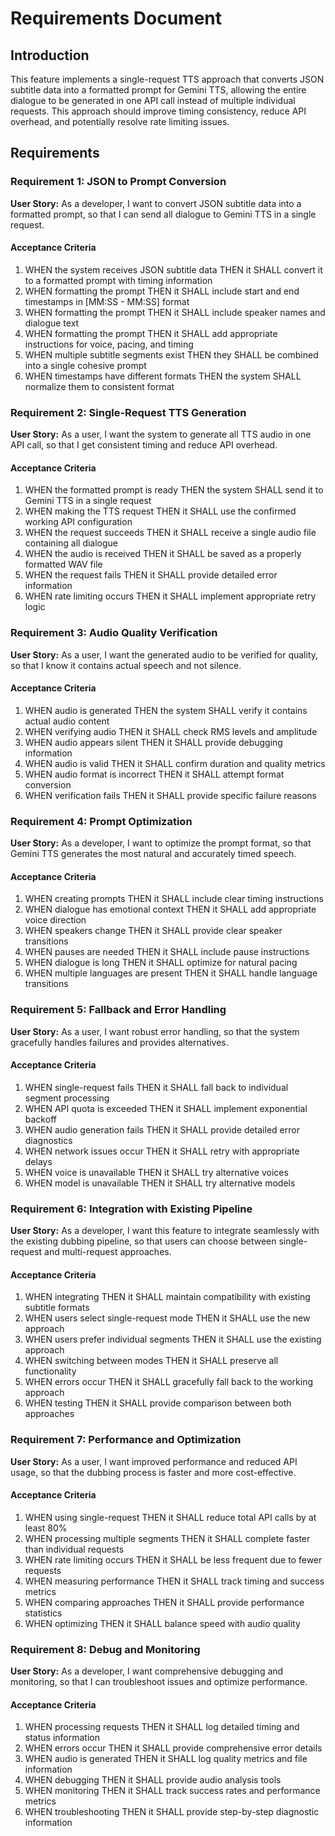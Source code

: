 # Requirements Document

## Introduction

This feature implements a single-request TTS approach that converts JSON subtitle data into a formatted prompt for Gemini TTS, allowing the entire dialogue to be generated in one API call instead of multiple individual requests. This approach should improve timing consistency, reduce API overhead, and potentially resolve rate limiting issues.

## Requirements

### Requirement 1: JSON to Prompt Conversion

**User Story:** As a developer, I want to convert JSON subtitle data into a formatted prompt, so that I can send all dialogue to Gemini TTS in a single request.

#### Acceptance Criteria

1. WHEN the system receives JSON subtitle data THEN it SHALL convert it to a formatted prompt with timing information
2. WHEN formatting the prompt THEN it SHALL include start and end timestamps in [MM:SS - MM:SS] format
3. WHEN formatting the prompt THEN it SHALL include speaker names and dialogue text
4. WHEN formatting the prompt THEN it SHALL add appropriate instructions for voice, pacing, and timing
5. WHEN multiple subtitle segments exist THEN they SHALL be combined into a single cohesive prompt
6. WHEN timestamps have different formats THEN the system SHALL normalize them to consistent format

### Requirement 2: Single-Request TTS Generation

**User Story:** As a user, I want the system to generate all TTS audio in one API call, so that I get consistent timing and reduce API overhead.

#### Acceptance Criteria

1. WHEN the formatted prompt is ready THEN the system SHALL send it to Gemini TTS in a single request
2. WHEN making the TTS request THEN it SHALL use the confirmed working API configuration
3. WHEN the request succeeds THEN it SHALL receive a single audio file containing all dialogue
4. WHEN the audio is received THEN it SHALL be saved as a properly formatted WAV file
5. WHEN the request fails THEN it SHALL provide detailed error information
6. WHEN rate limiting occurs THEN it SHALL implement appropriate retry logic

### Requirement 3: Audio Quality Verification

**User Story:** As a user, I want the generated audio to be verified for quality, so that I know it contains actual speech and not silence.

#### Acceptance Criteria

1. WHEN audio is generated THEN the system SHALL verify it contains actual audio content
2. WHEN verifying audio THEN it SHALL check RMS levels and amplitude
3. WHEN audio appears silent THEN it SHALL provide debugging information
4. WHEN audio is valid THEN it SHALL confirm duration and quality metrics
5. WHEN audio format is incorrect THEN it SHALL attempt format conversion
6. WHEN verification fails THEN it SHALL provide specific failure reasons

### Requirement 4: Prompt Optimization

**User Story:** As a developer, I want to optimize the prompt format, so that Gemini TTS generates the most natural and accurately timed speech.

#### Acceptance Criteria

1. WHEN creating prompts THEN it SHALL include clear timing instructions
2. WHEN dialogue has emotional context THEN it SHALL add appropriate voice direction
3. WHEN speakers change THEN it SHALL provide clear speaker transitions
4. WHEN pauses are needed THEN it SHALL include pause instructions
5. WHEN dialogue is long THEN it SHALL optimize for natural pacing
6. WHEN multiple languages are present THEN it SHALL handle language transitions

### Requirement 5: Fallback and Error Handling

**User Story:** As a user, I want robust error handling, so that the system gracefully handles failures and provides alternatives.

#### Acceptance Criteria

1. WHEN single-request fails THEN it SHALL fall back to individual segment processing
2. WHEN API quota is exceeded THEN it SHALL implement exponential backoff
3. WHEN audio generation fails THEN it SHALL provide detailed error diagnostics
4. WHEN network issues occur THEN it SHALL retry with appropriate delays
5. WHEN voice is unavailable THEN it SHALL try alternative voices
6. WHEN model is unavailable THEN it SHALL try alternative models

### Requirement 6: Integration with Existing Pipeline

**User Story:** As a developer, I want this feature to integrate seamlessly with the existing dubbing pipeline, so that users can choose between single-request and multi-request approaches.

#### Acceptance Criteria

1. WHEN integrating THEN it SHALL maintain compatibility with existing subtitle formats
2. WHEN users select single-request mode THEN it SHALL use the new approach
3. WHEN users prefer individual segments THEN it SHALL use the existing approach
4. WHEN switching between modes THEN it SHALL preserve all functionality
5. WHEN errors occur THEN it SHALL gracefully fall back to the working approach
6. WHEN testing THEN it SHALL provide comparison between both approaches

### Requirement 7: Performance and Optimization

**User Story:** As a user, I want improved performance and reduced API usage, so that the dubbing process is faster and more cost-effective.

#### Acceptance Criteria

1. WHEN using single-request THEN it SHALL reduce total API calls by at least 80%
2. WHEN processing multiple segments THEN it SHALL complete faster than individual requests
3. WHEN rate limiting occurs THEN it SHALL be less frequent due to fewer requests
4. WHEN measuring performance THEN it SHALL track timing and success metrics
5. WHEN comparing approaches THEN it SHALL provide performance statistics
6. WHEN optimizing THEN it SHALL balance speed with audio quality

### Requirement 8: Debug and Monitoring

**User Story:** As a developer, I want comprehensive debugging and monitoring, so that I can troubleshoot issues and optimize performance.

#### Acceptance Criteria

1. WHEN processing requests THEN it SHALL log detailed timing and status information
2. WHEN errors occur THEN it SHALL provide comprehensive error details
3. WHEN audio is generated THEN it SHALL log quality metrics and file information
4. WHEN debugging THEN it SHALL provide audio analysis tools
5. WHEN monitoring THEN it SHALL track success rates and performance metrics
6. WHEN troubleshooting THEN it SHALL provide step-by-step diagnostic information